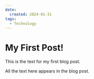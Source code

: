 ```yaml
---
date:
  created: 2024-01-31
tags:
  - Technology
---
```


# My First Post!

This is the text for my first blog post.

<!-- more -->

All the text here appears in the blog post.
